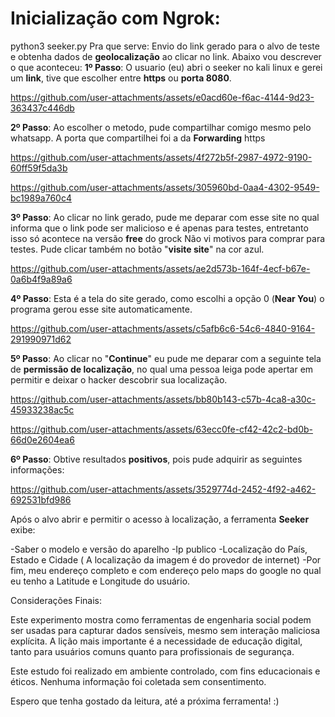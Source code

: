 # Inicialização com Ngrok:

python3 seeker.py
Pra que serve: 
Envio do link gerado para o alvo de teste e obtenha dados de **geolocalização** ao clicar no link.
Abaixo vou descrever o que aconteceu: 
**1º Passo**: O usuario (eu) abri o seeker no kali linux e gerei um **link**, tive que escolher entre **https** ou **porta 8080**.

https://github.com/user-attachments/assets/e0acd60e-f6ac-4144-9d23-363437c446db

**2º Passo**: Ao escolher o metodo, pude compartilhar comigo mesmo pelo whatsapp. A porta que compartilhei foi a da **Forwarding** https

https://github.com/user-attachments/assets/4f272b5f-2987-4972-9190-60ff59f5da3b

https://github.com/user-attachments/assets/305960bd-0aa4-4302-9549-bc1989a760c4

**3º Passo**: Ao clicar no link gerado, pude me deparar com esse site no qual informa que o link pode ser malicioso e é apenas para testes, entretanto isso só acontece na versão **free** do grock Não vi motivos para comprar para testes. 
Pude clicar também no botão "**visite site**" na cor azul. 

https://github.com/user-attachments/assets/ae2d573b-164f-4ecf-b67e-0a6b4f9a89a6

**4º Passo**: Esta é a tela do site gerado, como escolhi a opção 0 (**Near You**) o programa gerou esse site automaticamente.

https://github.com/user-attachments/assets/c5afb6c6-54c6-4840-9164-291990971d62

**5º Passo**: Ao clicar no "**Continue**" eu pude me deparar com a seguinte tela de **permissão de localização**, no qual uma pessoa leiga pode apertar em permitir e deixar o hacker descobrir sua localização. 

https://github.com/user-attachments/assets/bb80b143-c57b-4ca8-a30c-45933238ac5c

https://github.com/user-attachments/assets/63ecc0fe-cf42-42c2-bd0b-66d0e2604ea6

**6º Passo**: Obtive resultados **positivos**, pois pude adquirir as seguintes informações:

https://github.com/user-attachments/assets/3529774d-2452-4f92-a462-692531bfd986

Após o alvo abrir e permitir o acesso à localização, a ferramenta **Seeker** exibe:

-Saber o modelo e versão do aparelho
-Ip publico
-Localização do País, Estado e Cidade ( A localização da imagem é do provedor de internet) 
-Por fim, meu endereço completo e com endereço pelo maps do google no qual eu tenho a Latitude e Longitude do usuário. 

Considerações Finais:

Este experimento mostra como ferramentas de engenharia social podem ser usadas para capturar dados sensíveis, mesmo sem interação maliciosa explícita. A lição mais importante é a necessidade de educação digital, tanto para usuários comuns quanto para profissionais de segurança.


Este estudo foi realizado em ambiente controlado, com fins educacionais e éticos. Nenhuma informação foi coletada sem consentimento.


Espero que tenha gostado da leitura, até a próxima ferramenta! :)

